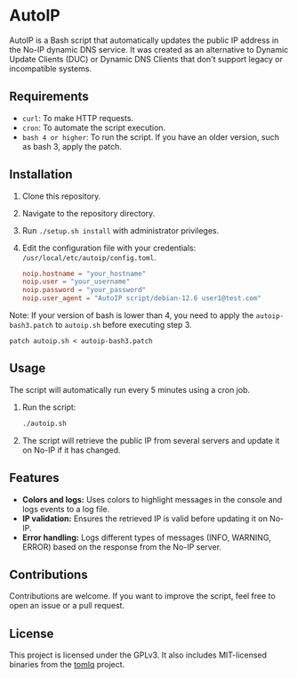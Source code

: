# AutoIP

AutoIP is a Bash script that automatically updates the public IP address in the No-IP 
dynamic DNS service. It was created as an alternative to Dynamic Update Clients (DUC) 
or Dynamic DNS Clients that don't support legacy or incompatible systems.

## Requirements

- `curl`: To make HTTP requests.
- `cron`: To automate the script execution.
- `bash 4 or higher`: To run the script. If you have an older version, such as bash 3, apply the patch.

## Installation

1. Clone this repository.
2. Navigate to the repository directory.
3. Run `./setup.sh install` with administrator privileges.
4. Edit the configuration file with your credentials: `/usr/local/etc/autoip/config.toml`.

   ```toml
   noip.hostname = "your_hostname"
   noip.user = "your_username"
   noip.password = "your_password"
   noip.user_agent = "AutoIP script/debian-12.6 user1@test.com"
   ```

Note: If your version of bash is lower than 4, you need to apply the `autoip-bash3.patch`
to `autoip.sh` before executing step 3.

```
patch autoip.sh < autoip-bash3.patch
```

## Usage

The script will automatically run every 5 minutes using a cron job.

1. Run the script:

   ```bash
   ./autoip.sh
   ```

2. The script will retrieve the public IP from several servers and update it on No-IP if it has changed.

## Features

- **Colors and logs:** Uses colors to highlight messages in the console and logs events to a log file.
- **IP validation:** Ensures the retrieved IP is valid before updating it on No-IP.
- **Error handling:** Logs different types of messages (INFO, WARNING, ERROR) based on the response from the No-IP server.

## Contributions

Contributions are welcome. If you want to improve the script, feel free to open an issue or a pull request.

## License

This project is licensed under the GPLv3. It also includes MIT-licensed binaries from the [tomlq](https://github.com/cryptaliagy/tomlq) project.
